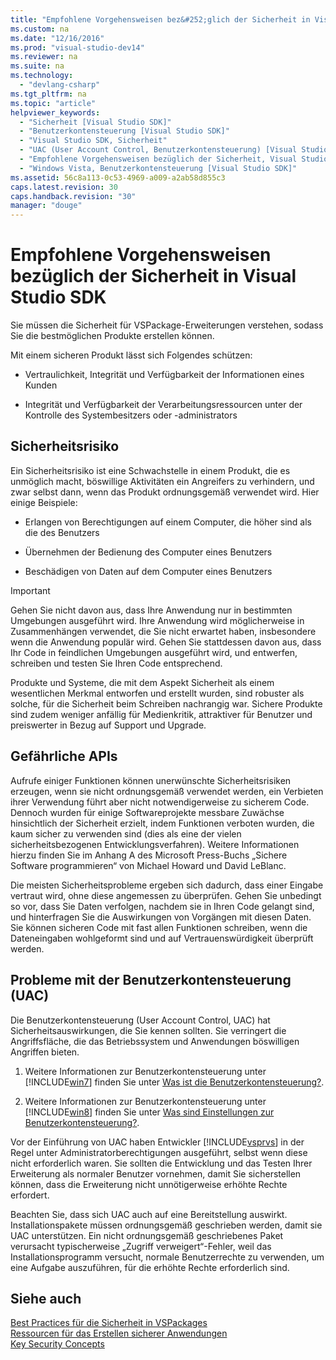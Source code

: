 ```yaml
---
title: "Empfohlene Vorgehensweisen bez&#252;glich der Sicherheit in Visual Studio SDK"
ms.custom: na
ms.date: "12/16/2016"
ms.prod: "visual-studio-dev14"
ms.reviewer: na
ms.suite: na
ms.technology: 
  - "devlang-csharp"
ms.tgt_pltfrm: na
ms.topic: "article"
helpviewer_keywords: 
  - "Sicherheit [Visual Studio SDK]"
  - "Benutzerkontensteuerung [Visual Studio SDK]"
  - "Visual Studio SDK, Sicherheit"
  - "UAC (User Account Control, Benutzerkontensteuerung) [Visual Studio SDK]"
  - "Empfohlene Vorgehensweisen bezüglich der Sicherheit, Visual Studio SDK"
  - "Windows Vista, Benutzerkontensteuerung [Visual Studio SDK]"
ms.assetid: 56c8a113-0c53-4969-a009-a2ab58d855c3
caps.latest.revision: 30
caps.handback.revision: "30"
manager: "douge"
---
```

# Empfohlene Vorgehensweisen bez&#252;glich der Sicherheit in Visual Studio SDK
Sie müssen die Sicherheit für VSPackage\-Erweiterungen verstehen, sodass Sie die bestmöglichen Produkte erstellen können.  
  
 Mit einem sicheren Produkt lässt sich Folgendes schützen:  
  
-   Vertraulichkeit, Integrität und Verfügbarkeit der Informationen eines Kunden  
  
-   Integrität und Verfügbarkeit der Verarbeitungsressourcen unter der Kontrolle des Systembesitzers oder \-administrators  
  
## Sicherheitsrisiko  
 Ein Sicherheitsrisiko ist eine Schwachstelle in einem Produkt, die es unmöglich macht, böswillige Aktivitäten ein Angreifers zu verhindern, und zwar selbst dann, wenn das Produkt ordnungsgemäß verwendet wird. Hier einige Beispiele:  
  
-   Erlangen von Berechtigungen auf einem Computer, die höher sind als die des Benutzers  
  
-   Übernehmen der Bedienung des Computer eines Benutzers  
  
-   Beschädigen von Daten auf dem Computer eines Benutzers  
  
> [!IMPORTANT]
>  Gehen Sie nicht davon aus, dass Ihre Anwendung nur in bestimmten Umgebungen ausgeführt wird. Ihre Anwendung wird möglicherweise in Zusammenhängen verwendet, die Sie nicht erwartet haben, insbesondere wenn die Anwendung populär wird. Gehen Sie stattdessen davon aus, dass Ihr Code in feindlichen Umgebungen ausgeführt wird, und entwerfen, schreiben und testen Sie Ihren Code entsprechend.  
  
 Produkte und Systeme, die mit dem Aspekt Sicherheit als einem wesentlichen Merkmal entworfen und erstellt wurden, sind robuster als solche, für die Sicherheit beim Schreiben nachrangig war. Sichere Produkte sind zudem weniger anfällig für Medienkritik, attraktiver für Benutzer und preiswerter in Bezug auf Support und Upgrade.  
  
## Gefährliche APIs  
 Aufrufe einiger Funktionen können unerwünschte Sicherheitsrisiken erzeugen, wenn sie nicht ordnungsgemäß verwendet werden, ein Verbieten ihrer Verwendung führt aber nicht notwendigerweise zu sicherem Code. Dennoch wurden für einige Softwareprojekte messbare Zuwächse hinsichtlich der Sicherheit erzielt, indem Funktionen verboten wurden, die kaum sicher zu verwenden sind \(dies als eine der vielen sicherheitsbezogenen Entwicklungsverfahren\). Weitere Informationen hierzu finden Sie im Anhang A des Microsoft Press\-Buchs „Sichere Software programmieren“ von Michael Howard und David LeBlanc.  
  
 Die meisten Sicherheitsprobleme ergeben sich dadurch, dass einer Eingabe vertraut wird, ohne diese angemessen zu überprüfen. Gehen Sie unbedingt so vor, dass Sie Daten verfolgen, nachdem sie in Ihren Code gelangt sind, und hinterfragen Sie die Auswirkungen von Vorgängen mit diesen Daten. Sie können sicheren Code mit fast allen Funktionen schreiben, wenn die Dateneingaben wohlgeformt sind und auf Vertrauenswürdigkeit überprüft werden.  
  
## Probleme mit der Benutzerkontensteuerung \(UAC\)  
 Die Benutzerkontensteuerung \(User Account Control, UAC\) hat Sicherheitsauswirkungen, die Sie kennen sollten. Sie verringert die Angriffsfläche, die das Betriebssystem und Anwendungen böswilligen Angriffen bieten.  
  
1.  Weitere Informationen zur Benutzerkontensteuerung unter [!INCLUDE[win7](../build/includes/win7_md.md)] finden Sie unter [Was ist die Benutzerkontensteuerung?](http://go.microsoft.com/fwlink/?linkid=159927).  
  
2.  Weitere Informationen zur Benutzerkontensteuerung unter [!INCLUDE[win8](../build/includes/win8_md.md)] finden Sie unter [Was sind Einstellungen zur Benutzerkontensteuerung?](http://windows.microsoft.com/windows-8/what-are-uac-settings).  
  
 Vor der Einführung von UAC haben Entwickler [!INCLUDE[vsprvs](../assembler/masm/includes/vsprvs_md.md)] in der Regel unter Administratorberechtigungen ausgeführt, selbst wenn diese nicht erforderlich waren. Sie sollten die Entwicklung und das Testen Ihrer Erweiterung als normaler Benutzer vornehmen, damit Sie sicherstellen können, dass die Erweiterung nicht unnötigerweise erhöhte Rechte erfordert.  
  
 Beachten Sie, dass sich UAC auch auf eine Bereitstellung auswirkt. Installationspakete müssen ordnungsgemäß geschrieben werden, damit sie UAC unterstützen. Ein nicht ordnungsgemäß geschriebenes Paket verursacht typischerweise „Zugriff verweigert“\-Fehler, weil das Installationsprogramm versucht, normale Benutzerrechte zu verwenden, um eine Aufgabe auszuführen, für die erhöhte Rechte erforderlich sind.  
  
## Siehe auch  
 [Best Practices für die Sicherheit in VSPackages](../Topic/Best%20Practices%20for%20Security%20in%20VSPackages.md)   
 [Ressourcen für das Erstellen sicherer Anwendungen](assetId:///0ebf5f69-76f2-498a-a2df-83cf3443e132)   
 [Key Security Concepts](../Topic/Key%20Security%20Concepts.md)